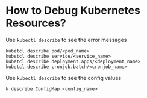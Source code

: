 # How to Debug Kubernetes Resources?

Use `kubectl describe` to see the error messages

```
kubetcl describe pod/<pod_name>
kubetcl describe service/<service_name>
kubetcl describe deployment.apps/<deployment_name>
kubetcl describe cronjob.batch/<cronjob_name>
```

Use `kubectl describe` to see the config values

```
k describe ConfigMap <config_name>
```
